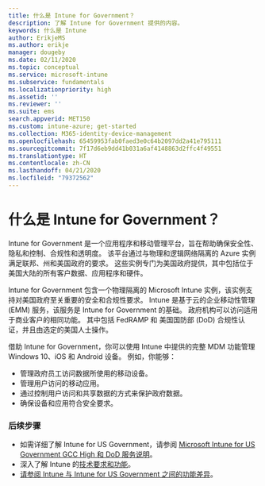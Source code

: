 ```yaml
---
title: 什么是 Intune for Government？
description: 了解 Intune for Government 提供的内容。
keywords: 什么是 Intune
author: ErikjeMS
ms.author: erikje
manager: dougeby
ms.date: 02/11/2020
ms.topic: conceptual
ms.service: microsoft-intune
ms.subservice: fundamentals
ms.localizationpriority: high
ms.assetid: ''
ms.reviewer: ''
ms.suite: ems
search.appverid: MET150
ms.custom: intune-azure; get-started
ms.collection: M365-identity-device-management
ms.openlocfilehash: 65459953fab0faed3e0c64b2097dd2a41e795111
ms.sourcegitcommit: 7f17d6eb9dd41b031a6af4148863d2ffc4f49551
ms.translationtype: HT
ms.contentlocale: zh-CN
ms.lasthandoff: 04/21/2020
ms.locfileid: "79372562"
---
```

# <a name="what-is-intune-for-government"></a>什么是 Intune for Government？

Intune for Government 是一个应用程序和移动管理平台，旨在帮助确保安全性、隐私和控制、合规性和透明度。 该平台通过与物理和逻辑网络隔离的 Azure 实例满足联邦、州和美国政府的要求。 这些实例专门为美国政府提供，其中包括位于美国大陆的所有客户数据、应用程序和硬件。 

Intune for Government 包含一个物理隔离的 Microsoft Intune 实例，该实例支持对美国政府至关重要的安全和合规性要求。 Intune 是基于云的企业移动性管理 (EMM) 服务，该服务是 Intune for Government 的基础。 政府机构可以访问适用于商业客户的相同功能。 其中包括 FedRAMP 和 美国国防部 (DoD) 合规性认证，并且由选定的美国人士操作。

借助 Intune for Government，你可以使用 Intune 中提供的完整 MDM 功能管理 Windows 10、iOS 和 Android 设备。 例如，你能够：

- 管理政府员工访问数据所使用的移动设备。
- 管理用户访问的移动应用。
- 通过控制用户访问和共享数据的方式来保护政府数据。
- 确保设备和应用符合安全要求。

### <a name="next-steps"></a>后续步骤
- 如需详细了解 Intune for US Government，请参阅 [Microsoft Intune for US Government GCC High 和 DoD 服务说明](https://docs.microsoft.com/enterprise-mobility-security/solutions/ems-intune-govt-service-description)。
- 深入了解 Intune 的[技术要求和功能](/intune/supported-devices-browsers)。
- [请参阅 Intune 与 Intune for US Government 之间的功能差异](https://docs.microsoft.com/enterprise-mobility-security/solutions/ems-intune-govt-service-description)。
